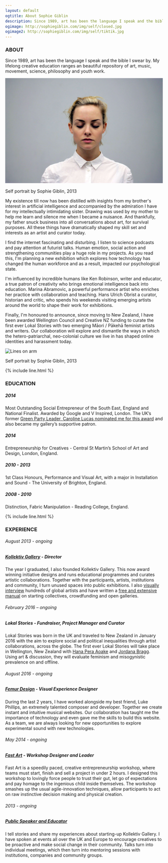 ```yaml
---
layout: default
ogtitle: About Sophie Giblin
description: Since 1989, art has been the language I speak and the bible I swear by. My lifelong creative education ranges an exemplary repository of music, movement, art, science, philosophy and youth work.
ogimage: http://sophiegiblin.com/img/self/closed.jpg
ogimage2: http://sophiegiblin.com/img/self/tiktik.jpg
---
```


<h3 class="center">ABOUT</h3>

Since <span class="bold-number">1989</span>, art has been the language I speak and the bible I swear by. My lifelong creative education ranges an beautiful repository of art, music, movement, science, philosophy and youth work.

![Lines on arm](/img/self/closed.jpg "self portrait")

<span class="caption">Self portrait by Sophie Giblin, 2013</span>

My existence till now has been distilled with insights from my brother's interest in artificial intelligence and accompanied by the admiration I have for my intellectually intimidating sister. Drawing was used by my mother to help me learn and silence me when I became a nuisance. And thankfully, my father snuck business into all conversations about art, for survival purposes. All these things have dramatically shaped my skill set and interests as an artist and curator today.

I find the internet fascinating and disturbing. I listen to science podcasts and pay attention at futurist talks. Human emotion, social action and strengthening communities play a huge role in my projects. As you read this, I'm planning a new exhibition which explores how technology has changed the human workforce and as a result, impacted our psychological state. 

I'm influenced by incredible humans like Ken Robinson, writer and educator, a true patron of creativity who brings emotional intelligence back into education. Marina Abramovic, a powerful performance artist who enriches her practice with collaboration and teaching. Hans Ulrich Obrist a curator, historian and critic, who spends his weekends visiting emerging artists around the world to shape their work for exhibitions.

Finally, I'm honoured to announce, since moving to New Zealand, I have been awarded Wellington Council and Creative NZ funding to curate the first ever Lokal Stories with two emerging Māori / Pākehā feminist artists and writers. Our collaboration will explore and dismantle the ways in which the hetero-patriarchal, neo-colonial culture we live in has shaped online identities and harassment today. 



![Lines on arm](/img/lines/mangled_face.jpg "self portrait")

<span class="caption">Self portrait by Sophie Giblin, 2013</span>

{% include line.html %}

<h3 class="center">EDUCATION</h3>

##### 2014
Most Outstanding Social Entrepreneur of the South East, England and National Finalist. Awarded by Google and V Inspired, London. The UK’s former [Green Party Leader, Caroline Lucas nominated me for this award](http://www.carolinelucas.com/latest/brighton%E2%80%99s-sophie-giblin-is-finalist-at-national-youth-volunteering-awards) and also became my gallery’s supportive patron.

##### 2014
Entrepreneurship for Creatives - Central St Martin’s School of Art and Design, London, England.

##### 2010 - 2013
1st Class Honours, Performance and Visual Art, with a major in Installation and Sound - The University of Brighton, England.

##### 2008 - 2010
Distinction, Fabric Manipulation - Reading College, England.

{% include line.html %}

<h3 class="center">EXPERIENCE</h3>

###### August 2013 - ongoing

##### [Kollektiv Gallery](http://www.kollektivgallery.com/) - Director
The year I graduated, I also founded Kollektiv Gallery. This now award winning initiative designs and runs educational programmes and curates artistic collaborations. Together with the participants, artists, institutions and community, I turn unused spaces into public exhibitions. I also [visually interview](http://www.kollektivgallery.com/artists/) hundreds of global artists and have written a [free and extensive manual](http://www.kollektivgallery.com/manual/) on starting collectives, crowdfunding and open galleries. 

###### February 2016 – ongoing

##### Lokal Stories - Fundraiser, Project Manager and Curator
Lokal Stories was born in the UK and traveled to New Zealand in January 2016 with the aim to explore social and political inequalities through artist collaborations, across the globe. The first ever Lokal Stories will take place in Wellington, New Zealand with [Hana Pera Aoake](http://blueoysterdunedin.tumblr.com/post/93824711984/a-maze-a-meditation-thoughts-on-to-two-recent) and [Jordana Bragg](http://www.ada.net.nz/artbase/jordana-bragg/). Using art & discussion, they will evaluate feminism and misogynistic prevalence on and offline. 

###### August 2016 - ongoing

##### [Femur Design](http://femurdesign.com/theremin/) - Visual Experience Designer
During the last 2 years, I have worked alongside my best friend, Luke Phillips, an extremely talented composer and developer. Together we create instant and intuitive musical websites. Our collaboration has taught me the importance of technology and even gave me the skills to build this website. As a team, we are always looking for new opportunities to explore experimental sound with new technologies.

###### May 2014 - ongoing

##### [Fast Art](http://www.kollektivgallery.com/fast-art/) - Workshop Designer and Leader
Fast Art is a speedily paced, creative entrepreneurship workshop, where teams must start, finish and sell a project in under 2 hours. I designed this workshop to lovingly force people to trust their gut, let go of expectations and pay homage to the ingenious child inside themselves. The workshop smashes up the usual agile-innovation techniques, allow participants to act on raw instinctive decision making and physical creation.

###### 2013 - ongoing

##### [Public Speaker and Educator](https://www.linkedin.com/in/sophiegiblin)
I tell stories and share my experiences about starting-up Kollektiv Gallery. I have spoken at events all over the UK and Europe to encourage creatives to be proactive and make social change in their community. Talks turn into individual meetings, which then turn into mentoring sessions with institutions, companies and community groups.
